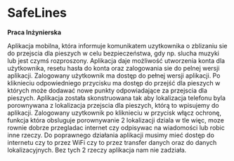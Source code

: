 # SafeLines
<b> Praca Inżynierska </b>

Aplikacja mobilna, która informuje komunikatem uzytkownika o zblizaniu sie do przejscia dla pieszych w celu bezpieczeństwa, gdy np. slucha muzyki lub jest czymś rozproszony.
Aplikacja daje możliwość utworzenia konta dla użytkownika, resetu hasła do konta oraz zalogowania sie do pelnej wersji aplikacji. 
Zalogowany użytkownik ma dostęp do pełnej wersji aplikacji. Po kliknieciu odpowiedniego przycisku ma dostęp do przejść dla pieszych w których może dodawać nowe punkty odpowiadające za przejscia dla pieszych. 
Aplikacja została skonstruowana tak aby lokalizacja telefonu byla porownywana z lokalizacja przejscia dla pieszych, którą to wpisujemy do aplikacji.
Zalogowany uzytkownik po kliknieciu w przycisk włącz ochronę, funkcja która obsluguje porownywanie 2 lokalizacji dziala w tle więc, moze rownie dobrze przegladac internet czy odpisywac na wiadomości lub robic inne rzeczy.
Do poprawnego działania aplikacji musimy mieć dostęp do internetu czy to przez WiFi czy to przez transfer danych oraz do danych lokalizacyjnych. Bez tych 2 rzeczy aplikacja nam nie zadziała.
